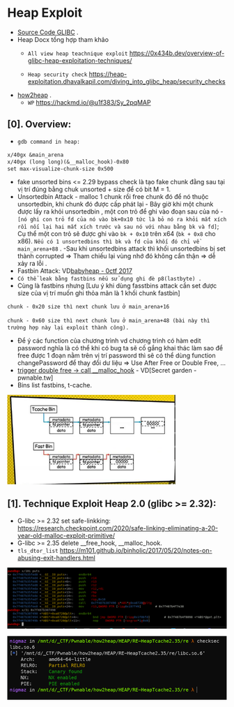 # Heap Exploit

- [Source Code GLIBC](https://elixir.bootlin.com/glibc/latest/source) .
- Heap Docx tổng hợp tham khảo
    * `All view heap teachnique exploit` https://0x434b.dev/overview-of-glibc-heap-exploitation-techniques/
  
    * `Heap security check` https://heap-exploitation.dhavalkapil.com/diving_into_glibc_heap/security_checks
- [how2heap](https://github.com/shellphish/how2heap) . 
    * `WP` https://hackmd.io/@u1f383/Sy_2pqMAP

## [0]. Overview:
- `gdb command in heap:` 
```
x/40gx &main_arena 
x/40gx (long long)(&__malloc_hook)-0x80
set max-visualize-chunk-size 0x500
```
- fake unsorted bins <= 2.29 bypass check là tạo fake chunk đằng sau tại vị trí đúng bằng chuk unsorted + size để có bit M = 1.
- Unsortedbin Attack - malloc 1 chunk rồi free chunk đó để nó thuộc unsortedbin, khi chunk đó được cấp phát lại - Bây giờ khi một chunk được lấy ra khỏi unsortedbin , một con trỏ để ghi vào đoạn sau của nó - `[nó ghi con trỏ fd của nó vào bk+0x10 tức là bỏ nó ra khỏi mắt xích rồi nối lại hai mắt xích trước và sau nó với nhau bằng bk và fd]`; Cụ thể một con trỏ sẽ được ghi vào `bk + 0x10` trên x64 (`bk + 0x8` cho x86). `Nếu có 1 unsortedbins thì bk và fd của khối đó chỉ về main_arena+88` .
-Sau khi unsortedbins attack thì khối unsortedbins bị set thành corrupted => Tham chiếu lại vùng nhớ đó không cẩn thận => dễ xảy ra lỗi .
- Fastbin Attack: VD[babyheap - 0ctf 2017](https://medium.com/@thanhtuan9906/0ctf-quals-2017-babyheap-e2638b3e727b)
- `Có thể leak bằng fastbins nếu sử dụng ghi đè p8(lastbyte) .`
- Cùng là fastbins nhưng [Lưu ý khi dùng fasstbins attack cần set được size của vị trí muốn ghi thỏa mãn là 1 khối chunk fastbin]
```
chunk - 0x20 size thì next chunk lưu ở main_arena+16
                    
chunk - 0x60 size thì next chunk lưu ở main_arena+48 (bài này thì trường hợp này lại exploit thành công).
```
- Để ý các function của chương trình vd chương trình có hàm edit password nghĩa là có thể khi có bug ta sẽ cố gắng khai thác làm sao để free được 1 đoạn nằm trên vị trí password thì sẽ có thể dùng function changePassword để thay đổi dư liệu => Use After Free or Double Free, ... 
- [trigger double free -> call __malloc_hook](https://blog.osiris.cyber.nyu.edu/2017/09/30/csaw-ctf-2017-auir/) - VD[Secret garden - pwnable.tw]
- Bins list fastbins, t-cache.

![bins-list](./images/bins-list.png)

## [1]. Technique Exploit Heap 2.0 (glibc >= 2.32):

- G-libc >= 2.32 set safe-linkking: https://research.checkpoint.com/2020/safe-linking-eliminating-a-20-year-old-malloc-exploit-primitive/
- G-libc >= 2.35 delete __free_hook, __malloc_hook.
- `tls_dtor_list` https://m101.github.io/binholic/2017/05/20/notes-on-abusing-exit-handlers.html

![abs_got_libc.png](./images/abs_got_libc.png)

![checksec_libc.png](./images/checksec_libc.png)





